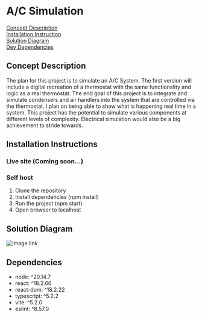# A/C Simulation

[Concept Description](#concept-description) <br>
[Installation Instruction](#installation-instructions) <br>
[Solution Diagram](#solution-diagram) <br>
[Dev Dependencies](#dependencies) <br>

## Concept Description
The plan for this project is to simulate an A/C System. The first version will include a digital recreation of a thermostat with the same functionality and logic as a real thermostat.
The end goal of this project is to integrate and simulate condensers and air handlers into the system that are controlled via the thermostat. I plan on being able to show what is happening real time in a system. This project has the potential to simulate various components at different levels of complexity. Electrical simulation would also be a big achievement to stride towards.

## Installation Instructions

### Live site (Coming soon...)

### Self host
1. Clone the repository
2. Install dependencies (npm install)
3. Run the project (npm start)
4. Open browser to localhost

## Solution Diagram
![image link]("https://github.com/CyberProgrammer/AC_Simulation/documentation/images/main_logic.png")

## Dependencies
* node: ^20.14.7
* react:  ^18.2.66
* react-dom: ^18.2.22
* typescript: ^5.2.2
* vite: ^5.2.0
* eslint: ^8.57.0


